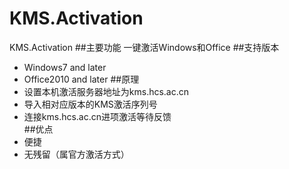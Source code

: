# KMS.Activation
KMS.Activation
##主要功能
一键激活Windows和Office
##支持版本
- Windows7 and later
- Office2010 and later
##原理
- 设置本机激活服务器地址为kms.hcs.ac.cn
- 导入相对应版本的KMS激活序列号
- 连接kms.hcs.ac.cn进项激活等待反馈  
##优点  
- 便捷  
- 无残留（属官方激活方式）
